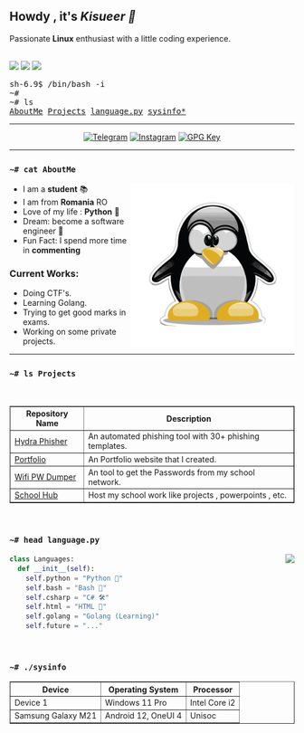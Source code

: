 <h2>Howdy , it's <i>Kisueer 👋</i></h2>
Passionate <b>Linux</b> enthusiast with a little coding experience.
<br /><br />

<!-- Badges -->
<p>
    <a href="#"><img src="https://img.shields.io/github/followers/htr-tech?style=social&label=follow"></a>
    <a href="#"><img src="https://img.shields.io/github/stars/htr-tech?style=social"></a>
    <a href="#"><img src="https://hits.seeyoufarm.com/api/count/incr/badge.svg?url=https%3A%2F%2Fgithub.com%2Fhtr-tech&title=Visitors&count_bg=%230073EB"></a>
</p>

<!-- Console? -->
<pre>
sh-6.9$ /bin/bash -i
~#
~# ls
<a href="#-cat-AboutMe">AboutMe</a> <a href="#-ls-projects">Projects</a> <a href="#-head-languagepy">language.py</a> <a href="#-sysinfo">sysinfo*</a>
</pre>

<!-- Social Badges-->
<hr />
<p align=center>
    <a href="https://t.me/kisueer" target="_blank"><img
            src="https://img.shields.io/badge/Telegram-%232CA5E0?style=for-the-badge&logoColor=white&logo=telegram"
            alt="Telegram"></a>
    <a href="https://instagram.com/kisueer_" target="_blank"><img
            src="https://img.shields.io/badge/Instagram-%23E4405F?style=for-the-badge&logoColor=white&logo=instagram"
            alt="Instagram"></a>
    <a href="https://github.com/kisueer" target="_blank"><img
            src="https://img.shields.io/badge/GPG%20Key-%233f4145?style=for-the-badge&logo=gnu-privacy-guard"
            alt="GPG Key"></a>
</p>
<hr />

### `~# cat AboutMe`
<a href="#"><img align="right" height=290 src="assets/tux.svg"></a>

- I am a **student** 📚
- I am from **Romania** RO 
- Love of my life : **Python** 🛌
- Dream: become a software engineer 💸
- Fun Fact: I spend more time in **commenting**

### Current Works:
- Doing CTF's.
- Learning Golang.
- Trying to get good marks in exams.
- Working on some private projects.
<hr />

### `~# ls Projects`
<br>
<table border="1">
    <tr>
        <th>Repository Name</th>
        <th>Description</th>
    </tr>
    <tr>
        <td><a href="https://github.com/kisueer/Hydra-Phish">Hydra Phisher</a></td>
        <td>An automated phishing tool with 30+ phishing templates.</td>
    </tr>
    <tr>
        <td><a href="https://github.com/kisueer/Portfolio">Portfolio</a></td>
        <td>An Portfolio website that I created.</td>
    </tr>
    <tr>
        <td><a href="https://github.com/kisueer/Wifi-Password-Dumper">Wifi PW Dumper</a></td>
        <td>An tool to get the Passwords from my school network.</td>
    </tr>
    <tr>
        <td><a href="https://github.com/kisueer/SchoolHub">School Hub</a></td>
        <td>Host my school work like projects , powerpoints , etc.</td>
    </tr>
</table>

<br/>

<!-- Languages -->
### `~# head language.py`
<a href="#"><img align="right" height=150 src="https://github-readme-stats.vercel.app/api/top-langs/?username=kisueer&layout=compact&theme=react&hide=html,css&hide_border=true&card_width=380&hide_title=true&langs_count=6"></a>

```python
class Languages:
  def __init__(self):
    self.python = "Python 🐍"
    self.bash = "Bash 🔩"
    self.csharp = "C# 🛠️"
    self.html = "HTML 🛜"
    self.golang = "Golang (Learning)"
    self.future = "..."
```

<br/>

<!-- System Info -->
### `~# ./sysinfo`
<table border="1">
  <tr>
    <th>Device</th>
    <th>Operating System</th>
    <th>Processor</th>
  </tr>
  <tr>
    <td>Device 1</td>
    <td>Windows 11 Pro</td>
    <td>Intel Core i2</td>
  </tr>
  <tr>
    <td>Samsung Galaxy M21</td>
    <td>Android 12, OneUI 4</td>
    <td>Unisoc</td>
  </tr>
</table>

<!-- end -->
